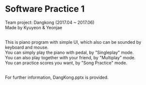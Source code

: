 # Software Practice 1
Team project: Dangkong (2017.04 ~ 2017.06)<br>
Made by Kyuyeon & Yeonjae<br><br>

This is piano program with simple UI, which also can be sounded by keyboard and mouse.<br>
You can simply play the piano with pedal, by "Singleplay" mode.<br>
You can also play together with your friend, by "Multiplay" mode.<br>
You can practice scores you want, by "Song Practice" mode.<br><br>

For further information, DangKong.pptx is provided.
